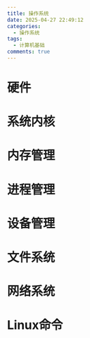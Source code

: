 ```yaml
---
title: 操作系统
date: 2025-04-27 22:49:12
categories: 
  - 操作系统
tags:
  - 计算机基础
comments: true
---
```


# 硬件









































# 系统内核











































# 内存管理



























































# 进程管理













































# 设备管理













































# 文件系统





































































# 网络系统













































# Linux命令

